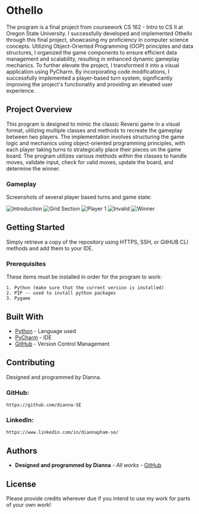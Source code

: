 # Othello

The program is a final project from coursework CS 162 - Intro to CS II at Oregon State University. I successfully developed and implemented Othello through this final project, showcasing my proficiency in computer science concepts. Utilizing Object-Oriented Programming (OOP) principles and data structures, I organized the game components to ensure efficient data management and scalability, resulting in enhanced dynamic gameplay mechanics. To further elevate the project, I transformed it into a visual application using PyCharm. By incorporating code modifications, I successfully implemented a player-based turn system, significantly improving the project's functionality and providing an elevated user experience.

## Project Overview

This program is designed to mimic the classic Reversi game in a visual format, utilizing multiple classes and methods to recreate the gameplay between two players. The implementation involves structuring the game logic and mechanics using object-oriented programming principles, with each player taking turns to strategically place their pieces on the game board. The program utilizes various methods within the classes to handle moves, validate input, check for valid moves, update the board, and determine the winner. 

### Gameplay

Screenshots of several player based turns and game state:

![Introduction](images/1.intro.png)
![Grid Section](images/2.grid.png)
![Player 1](images/3.player1.png)
![Invalid](images/4.invalid.png)
![Winner](images/5.winner.png)

## Getting Started

Simply retrieve a copy of the repository using HTTPS, SSH, or GitHUB CLI methods and add them to your IDE. 

### Prerequisites

These items must be installed in order for the program to work:
```
1. Python (make sure that the current version is installed)
2. PIP -- used to install python packages
3. Pygame
```

## Built With

* [Python](https://www.python.org/) - Language used
* [PyCharm](https://www.jetbrains.com/pycharm/) - IDE
* [GitHub](https://github.com/) - Version Control Management


## Contributing

Designed and programmed by Dianna.

### GitHub:
```
https://github.com/dianna-SE
```

### LinkedIn:
```
https://www.linkedin.com/in/diannapham-se/
```

## Authors

* **Designed and programmed by Dianna** - *All works* - [GitHub](https://github.com/dianna-SE)

## License

Please provide credits wherever due if you intend to use my work for parts of your own work!
